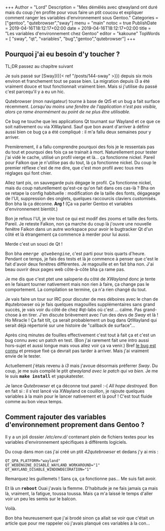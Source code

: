 +++
Author = "Lord"
Description = "Mes démêlés avec qtwayland ont duré mais du coup j'en profite pour vous faire un ptit coucou et expliquer comment ranger les variables d'environnement sous Gentoo."
Categories = ["gentoo", "qutebrowser","sway"]
menu = "main"
notoc = true
PublishDate = 2019-04-16T18:12:17+02:00
date = 2019-04-16T18:12:17+02:00
title = "Les variables d'environnement chez Gentoo"
editor = "kakoune"
TopWords = [  "sway", "qt", "variables", "bug","gentoo","qutebrowser"]
+++
## Pourquoi j'ai eu besoin d'y toucher ?
TL;DR passez au chapitre suivant

Je suis passé sur [Sway]({{< ref "/posts/144-sway" >}}) depuis six mois environ et franchement tout se passe bien.
La migration depuis i3 a été vraiment douce et tout fonctionnait vraiment bien.
Mais si j'utilise du passé c'est parcequ'il y a eu un hic.

Qutebrowser (mon navigateur) tourne à base de Qt5 et un bug a fait surface récemment.
*Lorsqu'au moins une fenêtre de l'application n'est pas visible, alors ça rame énormément au point de ne plus être utilisable.*

Ce bug ne touche que les applications Qt tournant sur Wayland et ce que ce soit nativement ou via XWayland.
Sauf que bon avant d'arriver à définir aussi bien ce bug ça a été compliqué : il m'a fallu deux semaines pour y arriver.

Premièrement, il a fallu comprendre pourquoi des fois je le ressentais pas du tout et pourquoi des fois ça se trainait à mort.
Naturellement pour tester j'ai vidé le cache, utilisé un profil vierge et là… ça fonctionne nickel.
Pareil pour Falkon que je n'utilise pas du tout, là ça fonctionne nickel.
Du coup le premier réflexe c'est de me dire, que c'est mon profil avec tous mes réglages qui font chier.

Allez tant pis, on sauvegarde puis dégage le profil.
Ça fonctionne nickel, mais du coup naturellement qu'est-ce qu'on fait dans ces cas-là ?
Bha on se retape la config habituelle : modification de la taille des fonts, dégageage de l'UI, suppression des onglets, quelques raccourcis claviers customisés.
Bon bha là ça déconne.
**Arg !**
(Ça va parler Gentoo et variables d'environnement bientôt.)

Bon je refous l'UI, je vire tout ce qui est modif des zooms et taille des fonts.
Pareil.
Je reteste Falkon, non ça marche du coup là j'ouvre une nouvelle fenêtre Falkon dans un autre workspace pour avoir le bugtracker Qt d'un côté et là étrangement ça commence à merder pour lui aussi.

Merde c'est un souci de Qt !

Bon bha *<kbd>emerge qtwebengine</kbd>*, c'est parti pour trois quarts d'heure.
Pendant ce temps, je fais des tests et là je commence à penser que c'est le fait d'avoir deux fenêtres différentes.
Je magouille et en fait bha non.
J'ai beau ouvrir deux pages web côte-à-côte bha ça rame pas.

Je me dis que c'est ptet une saloperie du côté de *XWayland* donc je tente en le faisant tourner nativement mais non rien à faire, ça change pas le comportement.
La compilation se termine, ça n'a rien changé du tout.

Je vais faire un tour sur IRC pour discuter de mes déboires avec le chan de #qutebrowser où je fais quelques magouilles supplémentaires sans grand succès, je vais voir du côté de chez #qt-labs où c'est … calme.
Pas grand-chose à en tirer.
J'en discute brièvement avec l'un des devs de *Sway* et là !
Ho Miracle !
Ça fait tilt, ça serait probablement un bug dans QtWayland qui serait déjà répertorié sur une histoire de "callback de surface"…

Après cinq minutes de fouilles effectivement c'est tout à fait ça et c'est un bug connu avec un patch en test.
(Bon j'ai rarement fait une intro aussi hors-sujet et aussi longue mais vous allez voir ça va venir.)
Bref [le bug est connu](https://codereview.qt-project.org/#/c/251380/) et presque fixé ça devrait pas tarder à arriver.
Mais j'ai vraiment envie de le tester.

Actuellement j'étais revenu à *i3* mais j'avoue désormais préferrer *Sway*.
Du coup, je me suis compilé le ptit *qtwayland avec le patch qui va bien*.
Je me le suis **<kbd>make install</kbd>** et yapukatester.

Je lance *Qutebrowser* et ça déconne tout pareil :-(
*All hope destroyed.*
Bon en fait si : il s'est lancé via XWayland ce couillon, je rajoute quelques variables à la main pour le lancer nativement et là pouf !
C'est tout fluide comme au bon vieux temps.

## Comment rajouter des variables d'environnement proprement dans Gentoo ?
Il y a un joli dossier */etc/env.d/* contenant plein de fichiers textes pour les variables d'environnement spécifiques à différents logiciels.

Du coup dans mon cas j'ai créé un ptit *42qutebrowser* et dedans j'y ai mis :

    QT_QPA_PLATFORM="wayland"
    QT_WEBENGINE_DISABLE_WAYLAND_WORKAROUND="1"
    QT_WAYLAND_DISABLE_WINDOWDECORATION="1"

Remarquez les guillemets !
Sans ça, ça fonctionne pas…
Me suis fait avoir.

Et là un **<kbd>reboot</kbd>**
Ouai j'avais la flemme.
D'habitude je ne fais jamais ça mais là, vraiment, la fatigue, toussa toussa.
Mais ça m'a laissé le temps d'aller voir un peu les semis sur le balcon.

Voilà.

Bon bha heureusement que j'ai brodé sinon ça allait se voir que c'était un article que pour me rappeler où j'avais planqué ces variables à la con…
